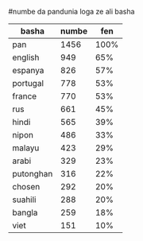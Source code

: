#numbe da pandunia loga ze ali basha

| basha | numbe | fen |
|-------|-------|-----|
| pan | 1456 | 100% |
| english | 949 | 65% |
| espanya | 826 | 57% |
| portugal | 778 | 53% |
| france | 770 | 53% |
| rus | 661 | 45% |
| hindi | 565 | 39% |
| nipon | 486 | 33% |
| malayu | 423 | 29% |
| arabi | 329 | 23% |
| putonghan | 316 | 22% |
| chosen | 292 | 20% |
| suahili | 288 | 20% |
| bangla | 259 | 18% |
| viet | 151 | 10% |
